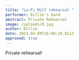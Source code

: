 ```yaml
---
title: "Lo-Fi Milf rehearsal "
performer: Billie's band
abstract: Private Rehearsal
image: /uploads/0.jpg
author: Billie
date: 2023-03-09T16:00:28.011Z
approved: true
---
```

Private rehearsal!